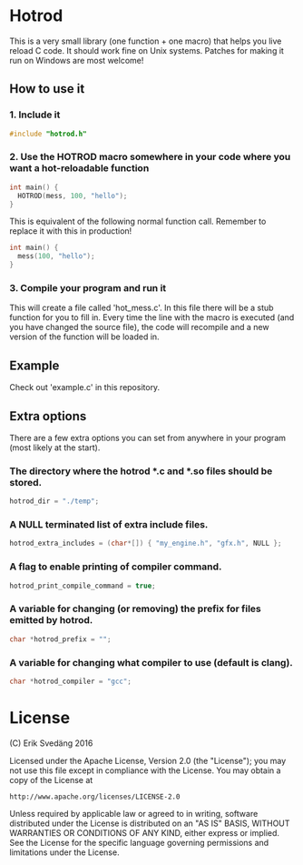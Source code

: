 # Hotrod

This is a very small library (one function + one macro) that helps you live reload C code.
It should work fine on Unix systems. Patches for making it run on Windows are most welcome!

## How to use it

### 1. Include it
```c
#include "hotrod.h"
```

### 2. Use the HOTROD macro somewhere in your code where you want a hot-reloadable function
```c
int main() {
  HOTROD(mess, 100, "hello");
}
```

This is equivalent of the following normal function call. Remember to replace it with this in production!
```c
int main() {
  mess(100, "hello");
}
```

### 3. Compile your program and run it
This will create a file called 'hot_mess.c'. In this file there will be a stub function for you to fill in. Every time the line with the macro is executed (and you have changed the source file), the code will recompile and a new version of the function will be loaded in.

## Example
Check out 'example.c' in this repository.

## Extra options
There are a few extra options you can set from anywhere in your program (most likely at the start).

### The directory where the hotrod *.c and *.so files should be stored.
```c
hotrod_dir = "./temp";
```

### A NULL terminated list of extra include files.
```c
hotrod_extra_includes = (char*[]) { "my_engine.h", "gfx.h", NULL };
```

### A flag to enable printing of compiler command.
```c
hotrod_print_compile_command = true;
```

### A variable for changing (or removing) the prefix for files emitted by hotrod.
```c
char *hotrod_prefix = "";
```

### A variable for changing what compiler to use (default is clang).
```c
char *hotrod_compiler = "gcc";
```

# License
(C) Erik Svedäng 2016

Licensed under the Apache License, Version 2.0 (the "License"); you may not use this file except in compliance with the License. You may obtain a copy of the License at

    http://www.apache.org/licenses/LICENSE-2.0

Unless required by applicable law or agreed to in writing, software distributed under the License is distributed on an "AS IS" BASIS, WITHOUT WARRANTIES OR CONDITIONS OF ANY KIND, either express or implied. See the License for the specific language governing permissions and limitations under the License.
